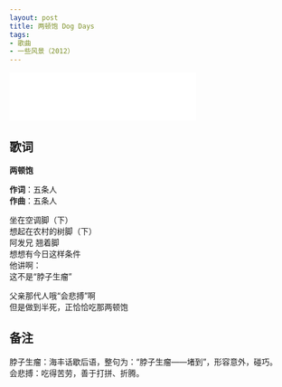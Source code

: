 ```yaml
---
layout: post
title: 两顿饱 Dog Days
tags:
- 歌曲
- 一些风景（2012）
---
```


<iframe frameborder="no" border="0" marginwidth="0" marginheight="0" width=330 height=86 src="//music.163.com/outchain/player?type=2&id=28587861&auto=1&height=66"></iframe>

## 歌词

**两顿饱**

**作词**：五条人  
**作曲**：五条人

坐在空调脚（下）  
想起在农村的树脚（下）  
阿发兄 翘着脚  
想想有今日这样条件  
他讲啊：  
这不是“脖子生瘤”

父亲那代人哦“会悲搏”啊  
但是做到半死，正恰恰吃那两顿饱

## 备注

脖子生瘤：海丰话歇后语，整句为：“脖子生瘤——堵到”，形容意外，碰巧。  
会悲搏：吃得苦劳，善于打拼、折腾。

